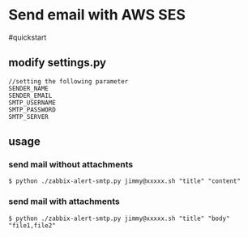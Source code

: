 Send email with AWS SES
========================

#quickstart

## modify settings.py
```
//setting the following parameter
SENDER_NAME
SENDER_EMAIL
SMTP_USERNAME
SMTP_PASSWORD
SMTP_SERVER
```

## usage

### send mail without attachments
```
$ python ./zabbix-alert-smtp.py jimmy@xxxxx.sh "title" "content"
```

### send mail with attachments
```
$ python ./zabbix-alert-smtp.py jimmy@xxxxx.sh "title" "body" "file1,file2"
```
